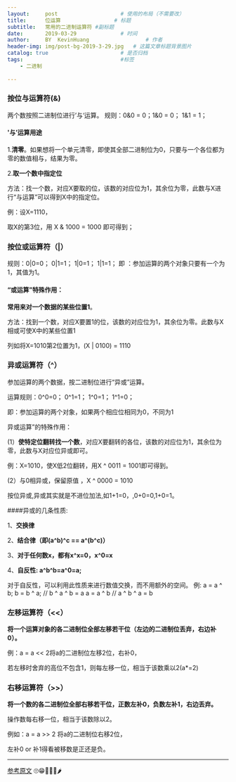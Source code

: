 ```yaml
---
layout:     post   				    # 使用的布局（不需要改）
title:      位运算 				# 标题 
subtitle:   常用的二进制运算符 #副标题
date:       2019-03-29 				# 时间
author:     BY 	KevinHuang					# 作者
header-img: img/post-bg-2019-3-29.jpg 	# 这篇文章标题背景图片
catalog: true 						# 是否归档
tags:								#标签
    - 二进制
    
---
```


### 按位与运算符(&)
两个数按照二进制位进行’与‘运算。
规则：0&0 = 0；1&0 = 0； 1&1 = 1；

#### '与’运算用途
1.**清零**。如果想将一个单元清零，即使其全部二进制位为0，只要与一个各位都为零的数值相与，结果为零。

2.**取一个数中指定位**

方法：找一个数，对应X要取的位，该数的对应位为1，其余位为零，此数与X进行“与运算”可以得到X中的指定位。

例：设X=1110，

   取X的第3位，用 X & 1000 = 1000 即可得到；
   
### 按位或运算符（|）
规则：0|0=0；  0|1=1；  1|0=1；   1|1=1；
即 ：参加运算的两个对象只要有一个为1，其值为1。

#### “或运算”特殊作用：
**常用来对一个数据的某些位置1**。

方法：找到一个数，对应X要置1的位，该数的对应位为1，其余位为零。此数与X相或可使X中的某些位置1

列如将X=1010第2位置为1，(X | 0100) = 1110


### 异或运算符（^）
参加运算的两个数据，按二进制位进行“异或”运算。

运算规则：0^0=0；  0^1=1；  1^0=1；  1^1=0；

即：参加运算的两个对象，如果两个相应位相同为0，不同为1

异或运算”的特殊作用：

(1）**使特定位翻转找一个数**，对应X要翻转的各位，该数的对应位为1，其余位为零，此数与X对应位异或即可。

例：X=1010，使X低2位翻转，用X ^ 0011 = 1001即可得到。

(2）与0相异或，保留原值 ，X ^ 0000 = 1010 

按位异或,异或其实就是不进位加法,如1+1=0，,0+0=0,1+0=1。
  
  
####异或的几条性质:


1、**交换律**

2、**结合律（即(a^b)^c == a^(b^c)）**

3、**对于任何数x，都有x^x=0，x^0=x**

4、**自反性:  a^b^b=a^0=a;**

对于自反性，可以利用此性质来进行数值交换，而不用额外的空间。
例:
a = a ^ b;
b = b ^ a; // b ^ a ^ b = a
a = a ^ b  // a ^ b ^ a = b



### 左移运算符（<<）
**将一个运算对象的各二进制位全部左移若干位（左边的二进制位丢弃，右边补0）。**

例：a = a << 2将a的二进制位左移2位，右补0，
 

若左移时舍弃的高位不包含1，则每左移一位，相当于该数乘以2(a*=2)



### 右移运算符（>>）

**将一个数的各二进制位全部右移若干位，正数左补0，负数左补1，右边丢弃。**
  
操作数每右移一位，相当于该数除以2。

例如：a = a >> 2 将a的二进制位右移2位，

左补0 or 补1得看被移数是正还是负。


--------------------- 

[参考原文](https://blog.csdn.net/sinat_35121480/article/details/53510793) 
🙄😁🐯🦈🐝🌶